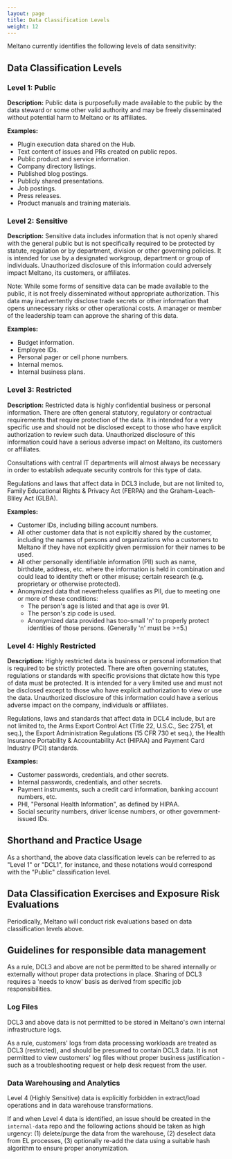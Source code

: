 ```yaml
---
layout: page
title: Data Classification Levels
weight: 12
---
```


Meltano currently identifies the following levels of data sensitivity:

## Data Classification Levels

### Level 1: Public

**Description:** Public data is purposefully made available to the public by the data steward or some other valid authority and may be freely disseminated without potential harm to Meltano or its affiliates.

**Examples:**

- Plugin execution data shared on the Hub.
- Text content of issues and PRs created on public repos.
- Public product and service information.
- Company directory listings.
- Published blog postings.
- Publicly shared presentations.
- Job postings.
- Press releases.
- Product manuals and training materials.

### Level 2: Sensitive

**Description:** Sensitive data includes information that is not openly shared with the general public but is not specifically required to be protected by statute, regulation or by department, division or other governing policies. It is intended for use by a designated workgroup, department or group of individuals. Unauthorized disclosure of this information could adversely impact Meltano, its customers, or affiliates.

Note: While some forms of sensitive data can be made available to the public, it is not freely disseminated without appropriate authorization. This data may inadvertently disclose trade secrets or other information that opens unnecessary risks or other operational costs. A manager or member of the leadership team can approve the sharing of this data.

**Examples:**

- Budget information.
- Employee IDs.
- Personal pager or cell phone numbers.
- Internal memos.
- Internal business plans.

### Level 3: Restricted

**Description:** Restricted data is highly confidential business or personal information. There are often general statutory, regulatory or contractual requirements that require protection of the data. It is intended for a very specific use and should not be disclosed except to those who have explicit authorization to review such data. Unauthorized disclosure of this information could have a serious adverse impact on Meltano, its customers or affiliates.

Consultations with central IT departments will almost always be necessary in order to establish adequate security controls for this type of data.

Regulations and laws that affect data in DCL3 include, but are not limited to, Family Educational Rights & Privacy Act (FERPA) and the Graham-Leach-Bliley Act (GLBA).

**Examples:**

- Customer IDs, including billing account numbers.
- All other customer data that is not explicitly shared by the customer, including the names of persons and organizations who a customers to Meltano if they have not explicitly given permission for their names to be used.
- All other personally identifiable information (PII) such as name, birthdate, address, etc. where the information is held in combination and could lead to identity theft or other misuse; certain research (e.g. proprietary or otherwise protected).
- Anonymized data that nevertheless qualifies as PII, due to meeting one or more of these conditions:
  - The person's age is listed and that age is over 91.
  - The person's zip code is used.
  - Anonymized data provided has too-small 'n' to properly protect identities of those persons. (Generally 'n' must be >=5.)

### Level 4: Highly Restricted

**Description:** Highly restricted data is business or personal information that is required to be strictly protected. There are often governing statutes, regulations or standards with specific provisions that dictate how this type of data must be protected. It is intended for a very limited use and must not be disclosed except to those who have explicit authorization to view or use the data. Unauthorized disclosure of this information could have a serious adverse impact on the company, individuals or affiliates.

Regulations, laws and standards that affect data in DCL4 include, but are not limited to, the Arms Export Control Act (Title 22, U.S.C., Sec 2751, et seq.), the Export Administration Regulations (15 CFR 730 et seq.), the Health Insurance Portability & Accountability Act (HIPAA) and Payment Card Industry (PCI) standards.

**Examples:**

- Customer passwords, credentials, and other secrets.
- Internal passwords, credentials, and other secrets.
- Payment instruments, such a credit card information, banking account numbers, etc.
- PHI, "Personal Health Information", as defined by HIPAA.
- Social security numbers, driver license numbers, or other government-issued IDs.

## Shorthand and Practice Usage

As a shorthand, the above data classification levels can be referred to as "Level 1" or "DCL1", for instance, and these notations would correspond with the "Public" classification level.

## Data Classification Exercises and Exposure Risk Evaluations

Periodically, Meltano will conduct risk evaluations based on data classification levels above.

## Guidelines for responsible data management

As a rule, DCL3 and above are not be permitted to be shared internally or externally without proper data protections in place. Sharing of DCL3 requires a 'needs to know' basis as derived from specific job responsibilities.

### Log Files

DCL3 and above data is not permitted to be stored in Meltano's own internal infrastructure logs.

As a rule, customers' logs from data processing workloads are treated as DCL3 (restricted), and should be presumed to contain DCL3 data. It is not permitted to view customers' log files without proper business justification - such as a troubleshooting request or help desk request from the user.

### Data Warehousing and Analytics

Level 4 (Highly Sensitive) data is explicitly forbidden in extract/load operations and in data warehouse transformations.

If and when Level 4 data is identified, an issue should be created in the `internal-data` repo and the following actions should be taken as high urgency: (1) delete/purge the data from the warehouse, (2) deselect data from EL processes, (3) optionally re-add the data using a suitable hash algorithm to ensure proper anonymization.
